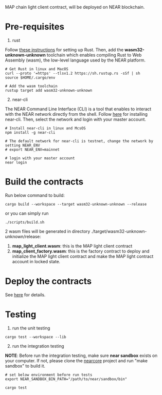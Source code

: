  MAP chain light client contract, will be deployed on NEAR blockchain.

# Pre-requisites

1. rust

Follow [these instructions](https://doc.rust-lang.org/book/ch01-01-installation.html) for setting up Rust.
Then, add the **wasm32-unknown-unknown** toolchain which enables compiling Rust to Web Assembly (wasm), the low-level language used by the NEAR platform.

```shell
# Get Rust in linux and MacOS
curl --proto '=https' --tlsv1.2 https://sh.rustup.rs -sSf | sh
source $HOME/.cargo/env

# Add the wasm toolchain
rustup target add wasm32-unknown-unknown
```

2. near-cli

The NEAR Command Line Interface (CLI) is a tool that enables to interact with the NEAR network directly from the shell.
Follow [here](https://docs.near.org/tools/near-cli) for installing near-cli.
Then, select the network and login with your master account.

```shell
# Install near-cli in linux and McsOS
npm install -g near-cli

# The default network for near-cli is testnet, change the network by setting NEAR_ENV
# export NEAR_ENV=mainnet

# login with your master account
near login
```

# Build the contracts

Run below command to build:

```shell
cargo build --workspace --target wasm32-unknown-unknown --release
```

or you can simply run 
```shell
./scripts/build.sh
```
2 wasm files will be generated in directory ./target/wasm32-unknown-unknown/release:
1. **map_light_client.wasm**: this is the MAP light client contract
2. **map_client_factory.wasm**: this is the factory contract to deploy and initialize the MAP light client contract and make the MAP light contract account in locked state.

# Deploy the contracts
See [here](../../mcs/near/README.md) for details.

# Testing

1. run the unit testing
```shell
cargo test --workspace --lib
```

2. run the integration testing

**NOTE**: Before run the integration testing, make sure **near sandbox** exists on your computer. 
If not, please clone the [nearcore](https://github.com/near/nearcore) project and run "make sandbox" to build it.

```shell
# set below environment before run tests
export NEAR_SANDBOX_BIN_PATH="/path/to/near/sandbox/bin"

cargo test
```